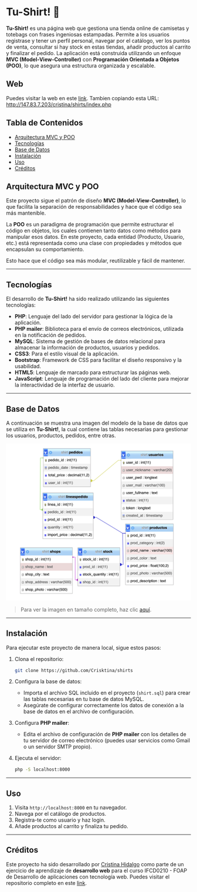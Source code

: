 # Tu-Shirt! :tshirt:

**Tu-Shirt!** es una página web que gestiona una tienda online de camisetas y totebags con frases ingeniosas estampadas. Permite a los usuarios registrase y tener un perfil personal, navegar por el catálogo, ver los puntos de venta, consultar si hay stock en estas tiendas, añadir productos al carrito y finalizar el pedido. La aplicación está construida utilizando un enfoque **MVC (Model-View-Controller)** con **Programación Orientada a Objetos (POO)**, lo que asegura una estructura organizada y escalable.

## Web

Puedes visitar la web en este [link](http://147.83.7.203/cristina/shirts/index.php).
Tambien copiando esta URL:
http://147.83.7.203/cristina/shirts/index.php

## Tabla de Contenidos

- [Arquitectura MVC y POO](#arquitectura-mvc-y-poo)
- [Tecnologías](#tecnologías)
- [Base de Datos](#base-de-datos)
- [Instalación](#instalación)
- [Uso](#uso)
- [Créditos](#créditos)

## Arquitectura MVC y POO

Este proyecto sigue el patrón de diseño **MVC (Model-View-Controller)**, lo que facilita la separación de responsabilidades y hace que el código sea más mantenible.

La **POO** es un paradigma de programación que permite estructurar el código en objetos, los cuales contienen tanto datos como métodos para manipular esos datos. En este proyecto, cada entidad (Producto, Usuario, etc.) está representada como una clase con propiedades y métodos que encapsulan su comportamiento.

Esto hace que el código sea más modular, reutilizable y fácil de mantener.

---

## Tecnologías

El desarrollo de **Tu-Shirt!** ha sido realizado utilizando las siguientes tecnologías:

- **PHP**: Lenguaje del lado del servidor para gestionar la lógica de la aplicación.
- **PHP mailer**: Biblioteca para el envío de correos electrónicos, utilizada en la notificación de pedidos.
- **MySQL**: Sistema de gestión de bases de datos relacional para almacenar la información de productos, usuarios y pedidos.
- **CSS3**: Para el estilo visual de la aplicación.
- **Bootstrap**: Framework de CSS para facilitar el diseño responsivo y la usabilidad.
- **HTML5**: Lenguaje de marcado para estructurar las páginas web.
- **JavaScript**: Lenguaje de programación del lado del cliente para mejorar la interactividad de la interfaz de usuario.

---

## Base de Datos

A continuación se muestra una imagen del modelo de la base de datos que se utiliza en **Tu-Shirt!**, la cual contiene las tablas necesarias para gestionar los usuarios, productos, pedidos, entre otras.

![Modelo de Base de Datos](documents/db.png)

> Para ver la imagen en tamaño completo, haz clic [aquí](documents/db.png).

---

## Instalación

Para ejecutar este proyecto de manera local, sigue estos pasos:

1. Clona el repositorio:

   ```bash
   git clone https://github.com/Crisktina/shirts
   ```

2. Configura la base de datos:

   - Importa el archivo SQL incluido en el proyecto (`shirt.sql`) para crear las tablas necesarias en tu base de datos MySQL.
   - Asegúrate de configurar correctamente los datos de conexión a la base de datos en el archivo de configuración.

3. Configura **PHP mailer**:

   - Edita el archivo de configuración de **PHP mailer** con los detalles de tu servidor de correo electrónico (puedes usar servicios como Gmail o un servidor SMTP propio).

4. Ejecuta el servidor:

   ```bash
   php -S localhost:8000
   ```

---

## Uso

1. Visita `http://localhost:8000` en tu navegador.
2. Navega por el catálogo de productos.
3. Registra-te como usuario y haz login.
4. Añade productos al carrito y finaliza tu pedido.

---

## Créditos

Este proyecto ha sido desarrollado por [Cristina Hidalgo](https://github.com/Crisktina) como parte de un ejercicio de aprendizaje de **desarrollo web** para el curso IFCD0210 - FOAP de Desarrollo de aplicaciones con tecnología web.
Puedes visitar el repositorio completo en este [link](https://github.com/Crisktina/shirts).

